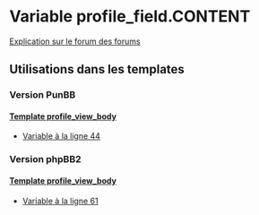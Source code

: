 # Variable profile_field.CONTENT
[Explication sur le forum des forums](http://forum.forumactif.com/t294113-listing-des-variables#profile_field.CONTENT)
## Utilisations dans les templates
### Version PunBB
#### [Template profile_view_body](punbb/profile_view_body.md)
* [Variable à la ligne 44](../punbb/profile_view_body.tpl#L44)
### Version phpBB2
#### [Template profile_view_body](subsilver/profile_view_body.md)
* [Variable à la ligne 61](../subsilver/profile_view_body.tpl#L61)